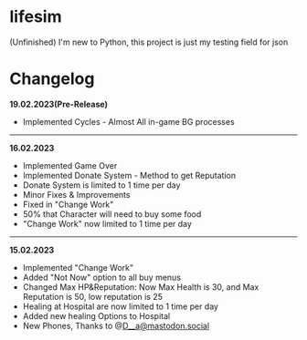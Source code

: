 # lifesim
(Unfinished) I'm new to Python, this project is just my testing field for json
# Changelog

**19.02.2023(Pre-Release)**
- Implemented Cycles - Almost All in-game BG processes

***

**16.02.2023**
- Implemented Game Over
- Implemented Donate System - Method to get Reputation
- Donate System is limited to 1 time per day
- Minor Fixes & Improvements
- Fixed in "Change Work"
- 50% that Character will need to buy some food
- "Change Work" now limited to 1 time per day 

***

**15.02.2023**
- Implemented "Change Work"
- Added "Not Now" option to all buy menus
- Changed Max HP&Reputation: Now Max Health is 30, and Max Reputation is 50, low reputation is 25
- Healing at Hospital are now limited to 1 time per day
- Added new healing Options to Hospital
- New Phones, Thanks to @D__a@mastodon.social 
